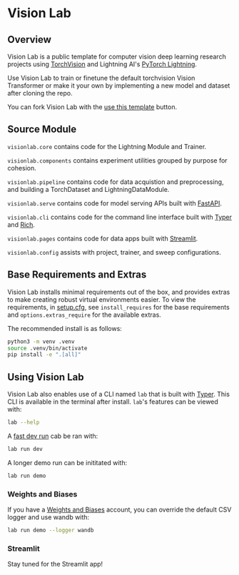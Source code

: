 # Vision Lab

<!-- # Copyright Justin R. Goheen.
#
# Licensed under the Apache License, Version 2.0 (the "License");
# you may not use this file except in compliance with the License.
# You may obtain a copy of the License at
#
#     http://www.apache.org/licenses/LICENSE-2.0
#
# Unless required by applicable law or agreed to in writing, software
# distributed under the License is distributed on an "AS IS" BASIS,
# WITHOUT WARRANTIES OR CONDITIONS OF ANY KIND, either express or implied.
# See the License for the specific language governing permissions and
# limitations under the License. -->

<!-- push from Studio -->

## Overview

Vision Lab is a public template for computer vision deep learning research projects using [TorchVision](https://pytorch.org/vision/stable/index.html) and Lightning AI's [PyTorch Lightning](https://lightning.ai/docs/pytorch/latest/).

Use Vision Lab to train or finetune the default torchvision Vision Transformer or make it your own by implementing a new model and dataset after cloning the repo.

You can fork Vision Lab with the [use this template](https://github.com/new?template_name=vision-lab&template_owner=JustinGoheen) button.

## Source Module

`visionlab.core` contains code for the Lightning Module and Trainer.

`visionlab.components` contains experiment utilities grouped by purpose for cohesion.

`visionlab.pipeline` contains code for data acquistion and preprocessing, and building a TorchDataset and LightningDataModule.

`visionlab.serve` contains code for model serving APIs built with [FastAPI](https://fastapi.tiangolo.com/project-generation/#machine-learning-models-with-spacy-and-fastapi).

`visionlab.cli` contains code for the command line interface built with [Typer](https://typer.tiangolo.com/) and [Rich](https://rich.readthedocs.io/en/stable/).

`visionlab.pages` contains code for data apps built with [Streamlit](https://streamlit.io/).

`visionlab.config` assists with project, trainer, and sweep configurations.

## Base Requirements and Extras

Vision Lab installs minimal requirements out of the box, and provides extras to make creating robust virtual environments easier. To view the requirements, in [setup.cfg](setup.cfg), see `install_requires` for the base requirements and `options.extras_require` for the available extras.

The recommended install is as follows:

```sh
python3 -m venv .venv
source .venv/bin/activate
pip install -e ".[all]"
```

## Using Vision Lab

Vision Lab also enables use of a CLI named `lab` that is built with [Typer](https://typer.tiangolo.com). This CLI is available in the terminal after install. `lab`'s features can be viewed with:

```sh
lab --help
```

A [fast dev run](https://lightning.ai/docs/pytorch/latest/common/trainer.html#fast-dev-run) cab be ran with:

```sh
lab run dev
```

A longer demo run can be inititated with:

```sh
lab run demo
```

### Weights and Biases

If you have a [Weights and Biases](https://wandb.ai/site) account, you can override the default CSV logger and use wandb with:

```sh
lab run demo --logger wandb
```

### Streamlit

Stay tuned for the Streamlit app!
